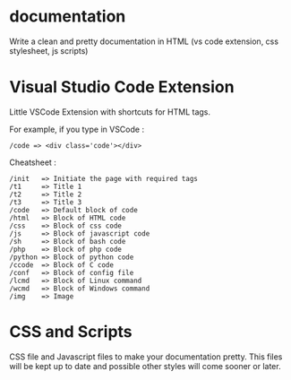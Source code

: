 # documentation
Write a clean and pretty documentation in HTML (vs code extension, css stylesheet, js scripts)
  

# Visual Studio Code Extension
Little VSCode Extension with shortcuts for HTML tags.

For example, if you type in VSCode :
```
/code => <div class='code'></div>
```

Cheatsheet :
```
/init   => Initiate the page with required tags
/t1     => Title 1
/t2     => Title 2
/t3     => Title 3
/code   => Default block of code
/html   => Block of HTML code
/css    => Block of css code
/js     => Block of javascript code
/sh     => Block of bash code
/php    => Block of php code
/python => Block of python code
/ccode  => Block of C code
/conf   => Block of config file
/lcmd   => Block of Linux command
/wcmd   => Block of Windows command
/img    => Image
```
  

# CSS and Scripts
CSS file and Javascript files to make your documentation pretty.
This files will be kept up to date and possible other styles will come sooner or later.